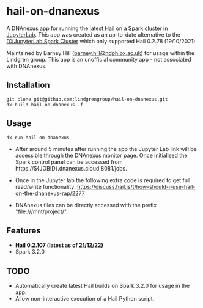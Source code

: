 # hail-on-dnanexus

A DNAnexus app for running the latest [Hail](https://github.com/hail-is/hail) on a [Spark cluster](https://github.com/apache/spark) in [JupyterLab](https://github.com/jupyterlab/jupyterlab). This app was created as an up-to-date alternative to the [DXJupyterLab Spark Cluster](https://documentation.dnanexus.com/user/jupyter-notebooks/dxjupyterlab-spark-cluster) which only supported Hail 0.2.78 (19/10/2021).

Maintained by Barney Hill (barney.hill@ndph.ox.ac.uk) for usage within the Lindgren group. This app is an unofficial community app - not associated with DNAnexus.

## Installation
```
git clone git@github.com:lindgrengroup/hail-on-dnanexus.git
dx build hail-on-dnanexus -f
```

## Usage
```
dx run hail-on-dnanexus
```
- After around 5 minutes after running the app the Jupyter Lab link will be accessible through the DNAnexus monitor page. Once initialised the Spark control panel can be accessed from https://${JOBID}.dnanexus.cloud:8081/jobs.

- Once in the Jupyter lab the following extra code is required to get full read/write functionality: https://discuss.hail.is/t/how-should-i-use-hail-on-the-dnanexus-rap/2277

- DNAnexus files can be directly accessed with the prefix "file:///mnt/project/".

## Features
- __Hail 0.2.107 (latest as of 21/12/22)__
- Spark 3.2.0

## TODO
- Automatically create latest Hail builds on Spark 3.2.0 for usage in the app.
- Allow non-interactive execution of a Hail Python script.
